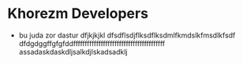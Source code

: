 # Khorezm Developers
* bu juda zor dastur dfjkjkjkl   dfsdflsdjflksdflksdmlfkmdslkfmsdlkfsdf
dfdgdggffgfgfddffffffffffffffffffffffffffffffffffffffff
assadaskdaskdljsalkdjlskadsadklj